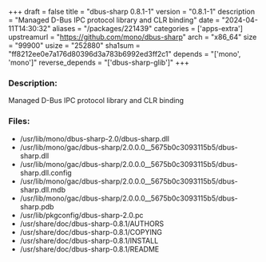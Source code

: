 +++
draft = false
title = "dbus-sharp 0.8.1-1"
version = "0.8.1-1"
description = "Managed D-Bus IPC protocol library and CLR binding"
date = "2024-04-11T14:30:32"
aliases = "/packages/221439"
categories = ['apps-extra']
upstreamurl = "https://github.com/mono/dbus-sharp"
arch = "x86_64"
size = "99900"
usize = "252880"
sha1sum = "ff8212ee0e7a176d80396d3a783b6992ed3ff2c1"
depends = "['mono', 'mono']"
reverse_depends = "['dbus-sharp-glib']"
+++
### Description: 
Managed D-Bus IPC protocol library and CLR binding

### Files: 
* /usr/lib/mono/dbus-sharp-2.0/dbus-sharp.dll
* /usr/lib/mono/gac/dbus-sharp/2.0.0.0__5675b0c3093115b5/dbus-sharp.dll
* /usr/lib/mono/gac/dbus-sharp/2.0.0.0__5675b0c3093115b5/dbus-sharp.dll.config
* /usr/lib/mono/gac/dbus-sharp/2.0.0.0__5675b0c3093115b5/dbus-sharp.dll.mdb
* /usr/lib/mono/gac/dbus-sharp/2.0.0.0__5675b0c3093115b5/dbus-sharp.pdb
* /usr/lib/pkgconfig/dbus-sharp-2.0.pc
* /usr/share/doc/dbus-sharp-0.8.1/AUTHORS
* /usr/share/doc/dbus-sharp-0.8.1/COPYING
* /usr/share/doc/dbus-sharp-0.8.1/INSTALL
* /usr/share/doc/dbus-sharp-0.8.1/README
